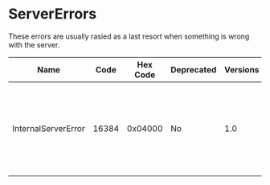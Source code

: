 # ServerErrors

These errors are usually rasied as a last resort when something is wrong
with the server.

| Name                | Code  | Hex Code | Deprecated | Versions | Description                                                                     |
|---------------------|-------|----------|------------|----------|---------------------------------------------------------------------------------|
| InternalServerError | 16384 | 0x04000  | No         | 1.0      | Raised when there was an unexpected error while trying to process your request. |